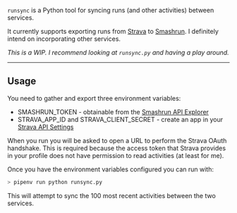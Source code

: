 `runsync` is a Python tool for syncing runs (and other activities) between services.

It currently supports exporting runs from [Strava][strava] to [Smashrun][smashrun].
I definitely intend on incorporating other services.

_This is a WIP. I recommend looking at `runsync.py` and having a play around._

---

## Usage

You need to gather and export three environment variables:

- SMASHRUN_TOKEN - obtainable from the [Smashrun API Explorer][sr-api]
- STRAVA_APP_ID and STRAVA_CLIENT_SECRET - create an app in your [Strava API Settings][strava-api]

When you run you will be asked to open a URL to perform the Strava OAuth handshake. This is required because the access token that Strava provides in your profile does not have permission to read activities (at least for me).

Once you have the environment variables configured you can run with:

```bash
> pipenv run python runsync.py
```

This will attempt to sync the 100 most recent activities between the two services.


  [smashrun]: https://smashrun.com
  [strava]: https://strava.com
  [sr-api]: https://api.smashrun.com/explorer
  [strava-api]: https://www.strava.com/settings/api
